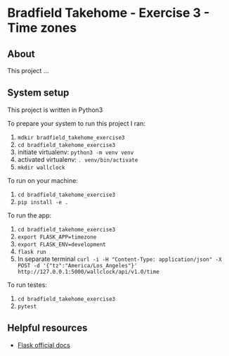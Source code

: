 # Bradfield Takehome - Exercise 3 - Time zones

## About
This project ...

## System setup 
This project is written in Python3

To prepare your system to run this project I ran: 

1. `mdkir bradfield_takehome_exercise3`
2. `cd bradfield_takehome_exercise3`
3. initiate virtualenv: `python3 -m venv venv`
4. activated virtualenv: `. venv/bin/activate`
5. `mkdir wallclock`

To run on your machine: 

1. `cd bradfield_takehome_exercise3`
2. `pip install -e .`

To run the app:

1. `cd bradfield_takehome_exercise3`
2. `export FLASK_APP=timezone`
3. `export FLASK_ENV=development`
4. `flask run`
5. In separate terminal `curl -i -H "Content-Type: application/json" -X POST -d '{"tz":"America/Los_Angeles"}' http://127.0.0.1:5000/wallclock/api/v1.0/time`

To run testes:

1. `cd bradfield_takehome_exercise3`
2. `pytest`

## Helpful resources 
* [Flask official docs](https://flask.palletsprojects.com/en/1.1.x/)

